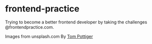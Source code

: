 # frontend-practice
Trying to become a better frontend developer by taking the challenges @frontendpractice.com.

Images from unsplash.com 
By 
<a href="https://unsplash.com/@tompottiger">Tom Pottiger</a>
